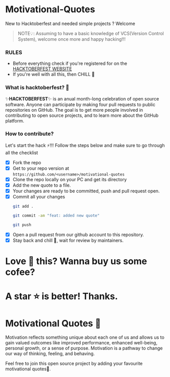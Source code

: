 
# Motivational-Quotes
New to Hacktoberfest and needed simple projects ? Welcome

> NOTE💡:
 Assuming to have a basic knowledge of VCS(Version Control System), welcome once more and happy hacking!!!
 ### RULES
- Before everything check if you're registered for on the [HACKTOBERFEST WEBSITE](https://hacktoberfest.com/auth)
- If you're well with all this, then CHILL 🍻

### What is hacktoberfest? 🤔
✨**HACKTOBERFEST**✨ is an anual month-long celebration of open source software. Anyone can participate by making four pull requests to public repositories on GitHub. The goal is to get more people involved in contributing to open source projects, and to learn more about the GitHub platform.

### How to contribute?
Let's start the hack ⚡!!! Follow the steps below and make sure to go through all the checklist
- [x] Fork the repo
- [X] Get to your repo version at `https://github.com/<username>/motivational-quotes`
- [X] Clone the repo locally on your PC and get its directory
- [X] Add the new quote to a file.
- [X] Your changes are ready to be committed, push and pull request open.
- [X] Commit all your changes
    ```bash
    git add .

    git commit -am "feat: added new quote"

    git push
    ```
- [X] Open a pull request from our github account to this repository.
- [X] Stay back and chill 💃, wait for review by maintainers.

Love 💓 this? Wanna buy us some cofee?
=======
A star ⭐ is better! Thanks.
=======
# Motivational Quotes 🤍

Motivation reflects something unique about each one of us and allows us to gain valued outcomes like improved performance, enhanced well-being, personal growth, or a sense of purpose. Motivation is a pathway to change our way of thinking, feeling, and behaving.

Feel free to join this open source project by adding your favourite motivational quotes💖. 

